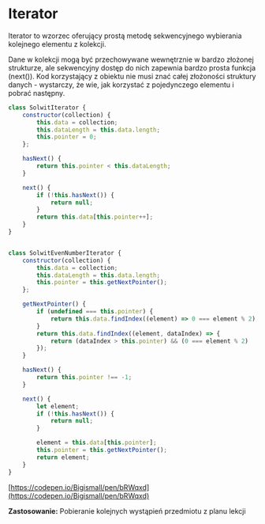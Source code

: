 # Iterator

Iterator to wzorzec oferujący prostą metodę sekwencyjnego wybierania kolejnego elementu z kolekcji.

Dane w kolekcji mogą być przechowywane wewnętrznie w bardzo złożonej strukturze, ale sekwencyjny dostęp do nich zapewnia bardzo prosta funkcja \(next\(\)\).  Kod korzystający z obiektu nie musi znać całej złożoności struktury danych - wystarczy, że wie, jak korzystać z pojedynczego elementu i pobrać następny.

```js
class SolwitIterator {
    constructor(collection) {
        this.data = collection;
        this.dataLength = this.data.length;
        this.pointer = 0;
    };

    hasNext() {
        return this.pointer < this.dataLength;
    }

    next() {
        if (!this.hasNext()) {
            return null;
        }
        return this.data[this.pointer++];
    }
}


class SolwitEvenNumberIterator {
    constructor(collection) {
        this.data = collection;
        this.dataLength = this.data.length;
        this.pointer = this.getNextPointer();
    };

    getNextPointer() {
        if (undefined === this.pointer) {
            return this.data.findIndex((element) => 0 === element % 2);
        }
        return this.data.findIndex((element, dataIndex) => {
            return (dataIndex > this.pointer) && (0 === element % 2)
        });
    }

    hasNext() {
        return this.pointer !== -1;
    }

    next() {
        let element;
        if (!this.hasNext()) {
            return null;
        }

        element = this.data[this.pointer];
        this.pointer = this.getNextPointer();
        return element;
    }
}
```

[https://codepen.io/Bigismall/pen/bRWqxd](https://codepen.io/Bigismall/pen/bRWqxd)

**Zastosowanie:** Pobieranie kolejnych wystąpień przedmiotu z planu lekcji

